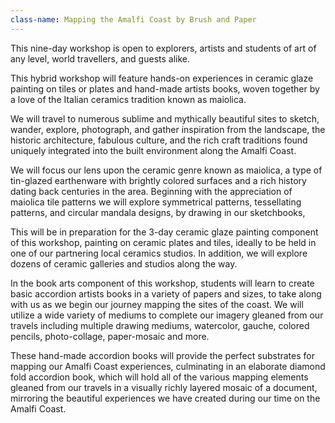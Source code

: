 ```yaml
---
class-name: Mapping the Amalfi Coast by Brush and Paper
---
```

This nine-day workshop is open to explorers, artists and students of art of any level, world travellers, and guests alike. 
 
This hybrid workshop will feature hands-on experiences in ceramic glaze painting on tiles or plates and hand-made artists books, woven together by a love of the Italian ceramics tradition known as maiolica.
 
We will travel to numerous sublime and mythically beautiful sites to sketch, wander, explore, photograph, and gather inspiration from the landscape, the historic architecture, fabulous culture, and the rich craft traditions found uniquely integrated into the built environment along the Amalfi Coast.
 
We will focus our lens upon the ceramic genre known as maiolica, a type of tin-glazed earthenware with brightly colored surfaces and a rich history dating back centuries in the area.  Beginning with the appreciation of maiolica tile patterns we will explore symmetrical patterns, tessellating patterns, and circular mandala designs, by drawing in our sketchbooks,
 
This will be in preparation for the 3-day ceramic glaze painting component of this workshop, painting on ceramic plates and tiles, ideally to be held in one of our partnering local ceramics studios. In addition, we will explore dozens of ceramic galleries and studios along the way.

In the book arts component of this workshop, students will learn to create basic accordion artists books in a variety of papers and sizes, to take along with us as we begin our journey mapping the sites of the coast.  We will utilize a wide variety of mediums to complete our imagery gleaned from our travels including multiple drawing mediums, watercolor, gauche, colored pencils, photo-collage, paper-mosaic and more.
 
These hand-made accordion books will provide the perfect substrates for mapping our Amalfi Coast experiences, culminating in an elaborate diamond fold accordion book, which will hold all of the various mapping elements gleaned from our travels in a visually richly layered mosaic of a document, mirroring the beautiful experiences we have created during our time on the Amalfi Coast.
